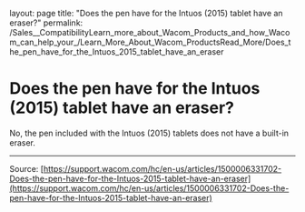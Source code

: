 layout: page
title: "Does the pen have for the Intuos (2015) tablet have an eraser?"
permalink: /Sales__CompatibilityLearn_more_about_Wacom_Products_and_how_Wacom_can_help_your_/Learn_More_About_Wacom_ProductsRead_More/Does_the_pen_have_for_the_Intuos_2015_tablet_have_an_eraser

# Does the pen have for the Intuos (2015) tablet have an eraser?

No, the pen included with the Intuos (2015) tablets does not have a built-in eraser.

---
Source: [https://support.wacom.com/hc/en-us/articles/1500006331702-Does-the-pen-have-for-the-Intuos-2015-tablet-have-an-eraser](https://support.wacom.com/hc/en-us/articles/1500006331702-Does-the-pen-have-for-the-Intuos-2015-tablet-have-an-eraser)
